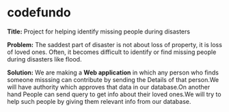 # codefundo
**Title:**
Project for helping identify missing people during disasters

**Problem:**
The saddest part of disaster is not about loss of property, it is loss of loved ones. Often, it becomes difficult to identify or find missing people during disasters like flood.

**Solution:**
We are making a **Web application** in which any person who finds someone misssing can contribute by sending the Details of that person.We will have authority which approves that data in our database.On another hand People can send query to get info about their loved ones.We will try to help such people by giving them relevant info from our database.
